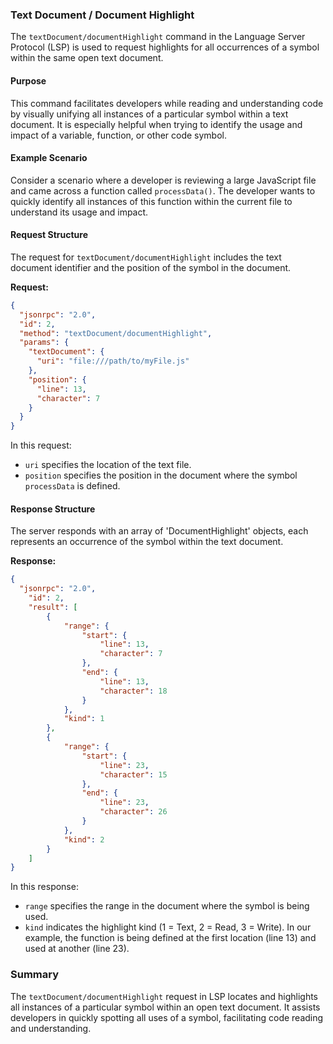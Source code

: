 ### Text Document / Document Highlight

The `textDocument/documentHighlight` command in the Language Server Protocol (LSP) is used to request highlights for all occurrences of a symbol within the same open text document.

#### Purpose

This command facilitates developers while reading and understanding code by visually unifying all instances of a particular symbol within a text document. It is especially helpful when trying to identify the usage and impact of a variable, function, or other code symbol.

#### Example Scenario

Consider a scenario where a developer is reviewing a large JavaScript file and came across a function called `processData()`. The developer wants to quickly identify all instances of this function within the current file to understand its usage and impact.

#### Request Structure

The request for `textDocument/documentHighlight` includes the text document identifier and the position of the symbol in the document.

**Request:**

```json
{
  "jsonrpc": "2.0",
  "id": 2,
  "method": "textDocument/documentHighlight",
  "params": {
    "textDocument": {
      "uri": "file:///path/to/myFile.js"
    },
    "position": {
      "line": 13,
      "character": 7
    }
  }
}
```

In this request:
- `uri` specifies the location of the text file.
- `position` specifies the position in the document where the symbol `processData` is defined.

#### Response Structure

The server responds with an array of 'DocumentHighlight' objects, each represents an occurrence of the symbol within the text document.

**Response:**

```json
{
  "jsonrpc": "2.0",
    "id": 2,
    "result": [
        {
            "range": {
                "start": {
                    "line": 13,
                    "character": 7
                },
                "end": {
                    "line": 13,
                    "character": 18
                }
            },
            "kind": 1
        },
        {
            "range": {
                "start": {
                    "line": 23,
                    "character": 15
                },
                "end": {
                    "line": 23,
                    "character": 26
                }
            },
            "kind": 2
        }
    ]
}
```

In this response:
- `range` specifies the range in the document where the symbol is being used.
- `kind` indicates the highlight kind (1 = Text, 2 = Read, 3 = Write). In our example, the function is being defined at the first location (line 13) and used at another (line 23).

### Summary

The `textDocument/documentHighlight` request in LSP locates and highlights all instances of a particular symbol within an open text document. It assists developers in quickly spotting all uses of a symbol, facilitating code reading and understanding.